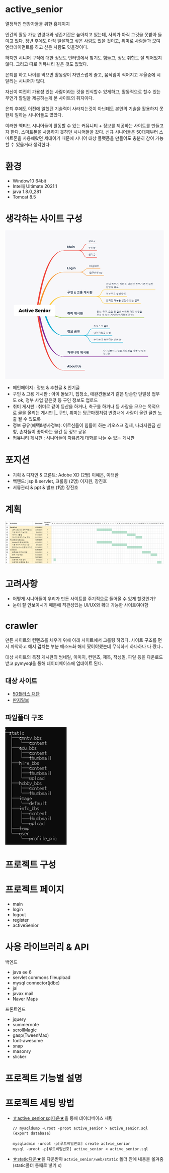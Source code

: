 # active_senior
열정적인 연장자들을 위한 홈페이지

인간의 활동 가능 연령대와 생존기간은 높아지고 있는데, 사회가 아직 그것을 못받아 들이고 있다.
정년 후에도 아직 일을하고 싶은 사람도 있을 것이고, 취미로 사람들과 모여 엔터테이먼트를 하고 싶은 사람도 잇을것이다.

하지만 시니어 구직에 대한 정보도 인터넷에서 찾기도 힘들고, 정보 취합도 잘 되어있지 않다.
그리고 따로 커뮤니티 같은 것도 없었다.

은퇴를 하고 나이를 먹으면 활동량이 자연스럽게 줄고, 움직임이 적어지고 우울증에 시달리는 시니어가 많다.

자신이 여전히 가용성 있는 사람이라는 것을 인식할수 있게하고, 활동적으로 할수 있는 무언가 할일을 제공하는게 본 사이트의 취지이다.

은퇴 후에도 이전에 일했던 기술력이 사라지는것이 아닌데도 본인의 기술을 활용하지 못한체 일하는 시니어들도 많았다.

이러한 액티브 시니어들이 활동할 수 있는 커뮤니티 + 정보를 제공하는 사이트를 만들고자 한다.
스마트폰을 사용하지 못하던 시니어들을 갔다. 신규 시니어들은 50대때부터 스마트폰을 사용해왔던 세대이기 때문에 시니어 대상 플랫폼을 만들어도 충분히 참여 가능할 수 있을거라 생각한다.


# 환경
* Window10 64bit
* Intellij Ultimate 2021.1
* java 1.8.0_281
* Tomcat 8.5

# 생각하는 사이트 구성

![Active Senior Structure](images/Active%20Senior%20Site%20Structure.png)


- 메인페이지 : 정보 & 추천글 & 인기글
- 구인 & 고용 게시판 : 아이 돌보기, 집청소, 애완견돌보기 같은 단순한 단발성 업무도 ok, 정부 사업 같은것 등 구인 정보도 업로드
- 취미 게시판 : 취미로 같이 등산을 하거나, 축구를 하거나 등 사람을 모으는 목적으로 글을 올리는 게시판
 |_ 구인, 취미는 당근마켓처럼 반경내에 사람이 올린 글만 노출 될 수 있도록
- 정보 공유(혜택&행사정보): 어르신들이 힘들어 하는 키오스크 결제, 나라지원금 신청, 손자들이 좋아하는 물건 등 정보 공유
- 커뮤니티 게시판 : 시니어들이 자유롭게 대화를 나눌 수 있는 게시판

# 포지션
* 기획 & 디자인 & 프론트: Adobe XD (2명) 이예은, 이태환
* 백엔드: jsp & servlet, 크롤링 (2명) 이지원, 장진호
* 서류관리 & ppt & 발표 (1명) 장진호

# 계획
![gantt chart](images/gantt_chart_init.png)

# 고려사항
* 어떻게 시니어들이 우리가 만든 사이트를 주기적으로 들어올 수 있게 할것인가?
* 눈이 잘 안보이시기 때문에 직관성있는 UI/UX와 확대 가능한 사이트여야함

# crawler
만든 사이트의 컨텐츠를 채우기 위해 아래 사이트에서 크롤링 하였다. 사이트 구조를 먼저 파악하고 해서 겹치는 부분 메소드화 해서 짰어야했는데 무식하게 하나하나 다 짰다..

대상 사이트의 특정 게시판의 썸네일, 이미지, 컨텐츠, 제목, 작성일, 파일 등을 다운로드 받고 pymysql을 통해 데이터베이스에 업데이트 된다.

## 대상 사이트

* [50플러스 재단](https://50plus.or.kr/)
* [딴지일보](https://www.ddanzi.com/)


## 파일폴더 구조

![파일폴더구조](images/파일폴더구조.png)




# 프로젝트 구성


# 프로젝트 페이지
* main
* login
* logout
* register
* activeSenior

# 사용 라이브러리 & API
백엔드

* java ee 6
* servlet commons fileupload
* mysql connector(jdbc)
* jai
* javax mail
* Naver Maps

프론트엔드

* jquery
* summernote
* scrollMagic
* gasp(TweenMax)
* font-awesome
* snap
* masonry
* slicker


# 프로젝트 기능별 설명


# 프로젝트 세팅 방법

* [☆active_senior.sql다운★](https://drive.google.com/file/d/1bGbnOxfu9VgJNWPMkSTs_X6-IVdRiNUC/view?usp=sharing)을 통해 데이터베이스 세팅
    ```
    // mysqldump -uroot -proot active_senior > active_senior.sql (export database)

    mysqladmin -uroot -p[루트비밀번호] create actvie_senior
    mysql -uroot -p[루트비밀번호] active_senior < active_senior.sql
    ```
* [☆static다운★](https://drive.google.com/file/d/1uI6IG6jgQYJsMgZtU3jL7JWX_tP4l1GS/view?usp=sharing)을 다운받아 `actvie_senior/web/static` 폴더 안에 내용을 옮겨줌(static폴더 통째로 넣기 x)